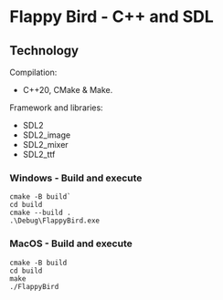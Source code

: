 # Flappy Bird - C++ and SDL



## Technology
Compilation:
* C++20, CMake & Make.

Framework and libraries:
* SDL2
* SDL2_image
* SDL2_mixer
* SDL2_ttf

### Windows - Build and execute

```
cmake -B build`
cd build
cmake --build .
.\Debug\FlappyBird.exe
```

### MacOS - Build and execute

```
cmake -B build
cd build
make
./FlappyBird
```
